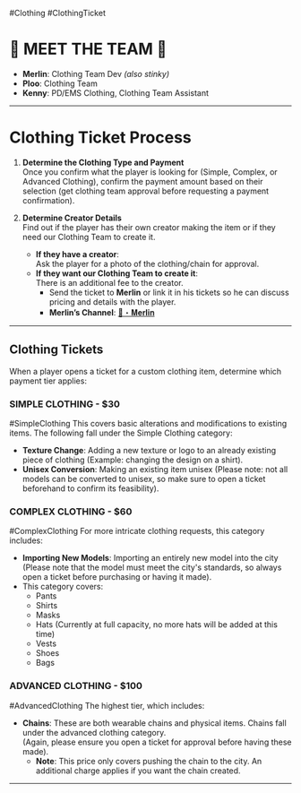 #Clothing #ClothingTicket
# 🌟 **MEET THE TEAM** 🌟

- **Merlin**: Clothing Team Dev _(also stinky)_
- **Ploo**: Clothing Team
- **Kenny**: PD/EMS Clothing, Clothing Team Assistant

---
# **Clothing Ticket Process**

1. **Determine the Clothing Type and Payment**  
    Once you confirm what the player is looking for (Simple, Complex, or Advanced Clothing), confirm the payment amount based on their selection (get clothing team approval before requesting a payment confirmation).
    
2. **Determine Creator Details**  
    Find out if the player has their own creator making the item or if they need our Clothing Team to create it.
    
    - **If they have a creator**:  
        Ask the player for a photo of the clothing/chain for approval.
    - **If they want our Clothing Team to create it**:  
        There is an additional fee to the creator.
        - Send the ticket to **Merlin** or link it in his tickets so he can discuss pricing and details with the player.
        - **Merlin’s Channel**: [🧙・𝐌𝐞𝐫𝐥𝐢𝐧](https://discord.com/channels/948070993518288936/1133384852025126912)

---
## **Clothing Tickets**

When a player opens a ticket for a custom clothing item, determine which payment tier applies:

### **SIMPLE CLOTHING** - **$30**
#SimpleClothing
This covers basic alterations and modifications to existing items. The following fall under the Simple Clothing category:

- **Texture Change**: Adding a new texture or logo to an already existing piece of clothing (Example: changing the design on a shirt).
- **Unisex Conversion**: Making an existing item unisex (Please note: not all models can be converted to unisex, so make sure to open a ticket beforehand to confirm its feasibility).

### **COMPLEX CLOTHING** - **$60**
#ComplexClothing
For more intricate clothing requests, this category includes:

- **Importing New Models**: Importing an entirely new model into the city (Please note that the model must meet the city's standards, so always open a ticket before purchasing or having it made).
- This category covers:
    - Pants
    - Shirts
    - Masks
    - Hats (Currently at full capacity, no more hats will be added at this time)
    - Vests
    - Shoes
    - Bags

### **ADVANCED CLOTHING** - **$100**
#AdvancedClothing
The highest tier, which includes:

- **Chains**: These are both wearable chains and physical items. Chains fall under the advanced clothing category.  
    (Again, please ensure you open a ticket for approval before having these made).
    - **Note**: This price only covers pushing the chain to the city. An additional charge applies if you want the chain created.

---

